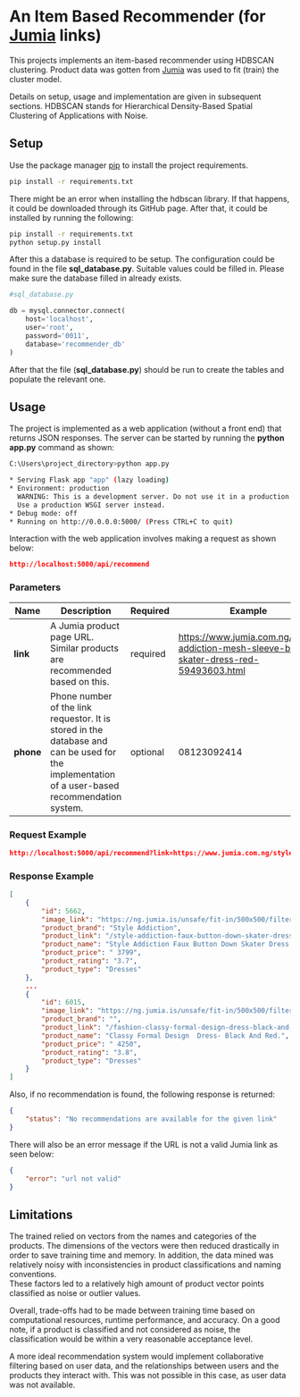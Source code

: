 # An Item Based Recommender (for [Jumia](https://www.jumia.com.ng) links)

This projects implements an item-based recommender using HDBSCAN clustering. Product data was gotten from [Jumia](https://www.jumia.com.ng) was used to fit (train) the cluster model.

Details on setup, usage and implementation are given in subsequent sections.
HDBSCAN stands for Hierarchical Density-Based Spatial Clustering of Applications with Noise.

## Setup

Use the package manager [pip](https://pip.pypa.io/en/stable/) to install the project requirements.

```bash
pip install -r requirements.txt
```
There might be an error when installing the hdbscan library. If that happens, it could be downloaded through its GitHub page. After that, it could be installed by running the following:

```bash
pip install -r requirements.txt
python setup.py install
```
After this a database is required to be setup. The configuration could be found in the file **sql_database.py**. Suitable values could be filled in. Please make sure the database filled in already exists.

```python
#sql_database.py

db = mysql.connector.connect(
    host='localhost',
    user='root',
    password='0011',
    database='recommender_db'
)
```
After that the file (**sql_database.py**) should be run to create the tables and populate the relevant one.

## Usage

The project is implemented as a web application (without a front end) that returns JSON responses. The server can be started by running the **python app.py** command as shown:
```bash
C:\Users\project_directory>python app.py

* Serving Flask app "app" (lazy loading)
* Environment: production
  WARNING: This is a development server. Do not use it in a production deployment.
  Use a production WSGI server instead.
* Debug mode: off
* Running on http://0.0.0.0:5000/ (Press CTRL+C to quit)
```
Interaction with the web application involves making a request as shown below:

```json
http://localhost:5000/api/recommend
```
### Parameters

Name| Description | Required | Example 
--- | --- | --- | ---  
**link** | A Jumia product page URL. Similar products are recommended based on this. | required | https://www.jumia.com.ng/style-addiction-mesh-sleeve-belted-skater-dress-red-59493603.html
**phone** | Phone number of the link requestor. It is stored in the database and can be used for the implementation of a user-based recommendation system. | optional | 08123092414

### Request Example
```json
http://localhost:5000/api/recommend?link=https://www.jumia.com.ng/style-addiction-mesh-sleeve-belted-skater-dress-red-59493603.html?phone=08123092414
```
### Response Example
```json
[
    {
        "id": 5662,
        "image_link": "https://ng.jumia.is/unsafe/fit-in/500x500/filters:fill(white)/product/27/831034/1.jpg?4255",
        "product_brand": "Style Addiction",
        "product_link": "/style-addiction-faux-button-down-skater-dress-blue-43013872.html",
        "product_name": "Style Addiction Faux Button Down Skater Dress - Blue",
        "product_price": " 3799",
        "product_rating": "3.7",
        "product_type": "Dresses"
    },
    ...
    {
        "id": 6015,
        "image_link": "https://ng.jumia.is/unsafe/fit-in/500x500/filters:fill(white)/product/74/281415/1.jpg?9417",
        "product_brand": "",
        "product_link": "/fashion-classy-formal-design-dress-black-and-red.-51418247.html",
        "product_name": "Classy Formal Design  Dress- Black And Red.",
        "product_price": " 4250",
        "product_rating": "3.8",
        "product_type": "Dresses"
    }
]
```
Also, if no recommendation is found, the following response is returned:
```json
{
    "status": "No recommendations are available for the given link"
}
```
There will also be an error message if the URL is not a valid Jumia link as seen below:
```json
{
    "error": "url not valid"
}
```
## Limitations
The trained relied on vectors from the names and categories
of the products. The dimensions of the vectors were then reduced drastically in order to save training time and memory.
In addition, the data mined was relatively noisy with inconsistencies in product classifications and naming conventions.\
These factors led to a relatively high amount of product vector points classified as noise or outlier values.

Overall, trade-offs had to be made between training time based on computational resources, runtime performance, and accuracy. On a good note, if a product is classified and not considered as noise, the classification would be within a very reasonable acceptance level.

A more ideal recommendation system would implement collaborative filtering based on user data, and the relationships between users and the products they interact with. This was not possible in this case, as user data was not available.
